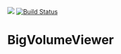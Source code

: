 [![](https://travis-ci.org/tpietzsch/jogl-minimal.svg?branch=master)](https://travis-ci.org/tpietzsch/jogl-minimal)
[![Build Status](https://github.com/tpietzsch/jogl-minimal/workflows/build/badge.svg)](https://github.com/tpietzsch/jogl-minimal/actions?workflow=build)

# BigVolumeViewer